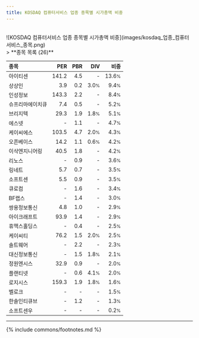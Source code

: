 ```yaml
---
title: KOSDAQ 컴퓨터서비스 업종 종목별 시가총액 비중
---
```

<br>
![KOSDAQ 컴퓨터서비스 업종 종목별 시가총액 비중](images/kosdaq_업종_컴퓨터서비스_종목.png)
<br>
> **종목 목록 (26)**<a id="list"></a>

| **종목** | **PER** | **PBR** | **DIV** | **비중** |
| :------- | ------: | ------: | ------: | -------: |
| 아이티센 | 141.2 | 4.5 | - | 13.6<small>%</small> |
| 상상인 | 3.9 | 0.2 | 3.0<small>%</small> | 9.4<small>%</small> |
| 인성정보 | 143.3 | 2.2 | - | 8.4<small>%</small> |
| 슈프리마에이치큐 | 7.4 | 0.5 | - | 5.2<small>%</small> |
| 브리지텍 | 29.3 | 1.9 | 1.8<small>%</small> | 5.1<small>%</small> |
| 에스넷 | - | 1.1 | - | 4.7<small>%</small> |
| 케이씨에스 | 103.5 | 4.7 | 2.0<small>%</small> | 4.3<small>%</small> |
| 오픈베이스 | 14.2 | 1.1 | 0.6<small>%</small> | 4.2<small>%</small> |
| 이삭엔지니어링 | 40.5 | 1.8 | - | 4.2<small>%</small> |
| 리노스 | - | 0.9 | - | 3.6<small>%</small> |
| 링네트 | 5.7 | 0.7 | - | 3.5<small>%</small> |
| 소프트센 | 5.5 | 0.9 | - | 3.5<small>%</small> |
| 큐로컴 | - | 1.6 | - | 3.4<small>%</small> |
| BF랩스 | - | 1.4 | - | 3.0<small>%</small> |
| 쌍용정보통신 | 4.8 | 1.0 | - | 2.9<small>%</small> |
| 아이크래프트 | 93.9 | 1.4 | - | 2.9<small>%</small> |
| 휴맥스홀딩스 | - | 0.4 | - | 2.5<small>%</small> |
| 케이씨티 | 76.2 | 1.5 | 2.0<small>%</small> | 2.5<small>%</small> |
| 솔트웨어 | - | 2.2 | - | 2.3<small>%</small> |
| 대신정보통신 | - | 1.5 | 1.8<small>%</small> | 2.1<small>%</small> |
| 정원엔시스 | 32.9 | 0.9 | - | 2.0<small>%</small> |
| 플랜티넷 | - | 0.6 | 4.1<small>%</small> | 2.0<small>%</small> |
| 로지시스 | 159.3 | 1.9 | 1.8<small>%</small> | 1.6<small>%</small> |
| 벨로크 | - | - | - | 1.5<small>%</small> |
| 한솔인티큐브 | - | 1.2 | - | 1.3<small>%</small> |
| 소프트센우 | - | - | - | 0.2<small>%</small> |

---
{% include commons/footnotes.md %}